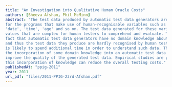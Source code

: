 ```yaml
---
title: "An Investigation into Qualitative Human Oracle Costs"
authors: [Sheeva Afshan, Phil McMinn]
abstract: "The test data produced by automatic test data generators are often `unnatural' particularly
for the programs that make use of human-recognisable variables such as 'country', 'name',
'date', 'time', 'age' and so on. The test data generated for these variables are usually arbitrary-looking
values that are complex for human testers to comprehend and evaluate. This is due to the
fact that automatic test data generators have no domain knowledge about the program under test
and thus the test data they produce are hardly recognised by human testers. As a result, the tester
is likely to spend additional time in order to understand such data. This paper demonstrates how
the incorporation of some domain knowledge into an automatic test data generator can significantly
improve the quality of the generated test data. Empirical studies are proposed to investigate how
this incorporation of knowledge can reduce the overall testing costs."
publishedAt: "ppig-2011"
year: 2011
url_pdf: "files/2011-PPIG-23rd-Afshan.pdf"
---
```


